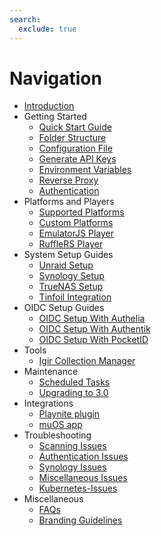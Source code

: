```yaml
---
search:
  exclude: true
---
```


# Navigation

- [Introduction](index.md)
- Getting Started
    - [Quick Start Guide](Getting-Started/Quick-Start-Guide.md)
    - [Folder Structure](Getting-Started/Folder-Structure.md)
    - [Configuration File](Getting-Started/Configuration-File.md)
    - [Generate API Keys](Getting-Started/Generate-API-Keys.md)
    - [Environment Variables](Getting-Started/Environment-Variables.md)
    - [Reverse Proxy](Getting-Started/Reverse-Proxy.md)
    - [Authentication](Getting-Started/Authentication.md)
- Platforms and Players
    - [Supported Platforms](Platforms-and-Players/Supported-Platforms.md)
    - [Custom Platforms](Platforms-and-Players/Custom-Platforms.md)
    - [EmulatorJS Player](Platforms-and-Players/EmulatorJS-Player.md)
    - [RuffleRS Player](Platforms-and-Players/RuffleRS-Player.md)
- System Setup Guides
    - [Unraid Setup](System-Setup/Unraid-Setup-Guide.md)
    - [Synology Setup](System-Setup/Synology-Setup-Guide.md)
    - [TrueNAS Setup](System-Setup/TrueNAS-Setup-Guide.md)
    - [Tinfoil Integration](System-Setup/Tinfoil-Integration.md)
- OIDC Setup Guides
    - [OIDC Setup With Authelia](OIDC-Guides/OIDC-Setup-With-Authelia.md)
    - [OIDC Setup With Authentik](OIDC-Guides/OIDC-Setup-With-Authentik.md)
    - [OIDC Setup With PocketID](OIDC-Guides/OIDC-Setup-With-PocketID.md)
- Tools
    - [Igir Collection Manager](Tools/Igir-Collection-Manager.md)
- Maintenance
    - [Scheduled Tasks](Maintenance/Scheduled-Tasks.md)
    - [Upgrading to 3.0](Maintenance/Upgrading-to-3.0.md)
- Integrations
    - [Playnite plugin](Integrations/Playnite-plugin.md)
    - [muOS app](Integrations/muOS-app.md)
- Troubleshooting
    - [Scanning Issues](Troubleshooting/Scanning-Issues.md)
    - [Authentication Issues](Troubleshooting/Authentication-Issues.md)
    - [Synology Issues](Troubleshooting/Synology-Issues.md)
    - [Miscellaneous Issues](Troubleshooting/Miscellaneous-Troubleshooting.md)
    - [Kubernetes-Issues](Troubleshooting/Kubernetes-Issues.md)
- Miscellaneous
    - [FAQs](Miscellaneous/FAQs.md)
    - [Branding Guidelines](Miscellaneous/Brand-Guidelines.md)
